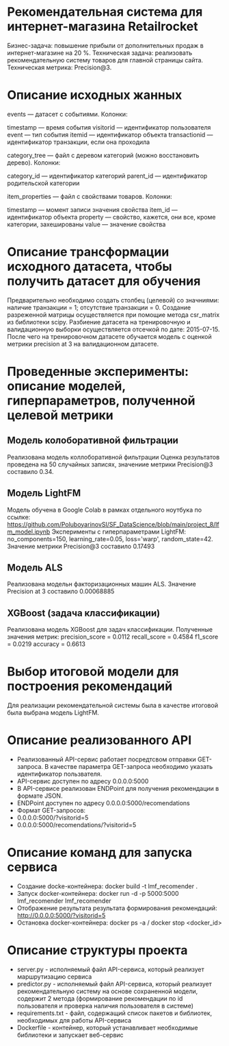 # Рекомендательная система для интернет-магазина Retailrocket
Бизнес-задача: повышение прибыли от дополнительных продаж в интернет-магазине на 20 %.
Техническая задача: реализовать рекомендательную систему товаров для главной страницы сайта.
Техническая метрика: Precision@3.


# Описание исходных жанных

events — датасет с событиями. Колонки:

timestamp — время события
visitorid — идентификатор пользователя
event — тип события
itemid — идентификатор объекта
transactionid — идентификатор транзакции, если она проходила


category_tree — файл с деревом категорий (можно восстановить дерево). Колонки:

category_id — идентификатор категорий
parent_id — идентификатор родительской категории


item_properties — файл с свойствами товаров. Колонки:

timestamp — момент записи значения свойства
item_id — идентификатор объекта
property — свойство, кажется, они все, кроме категории, захешированы
value — значение свойства
    
# Описание трансформации исходного датасета, чтобы получить датасет для обучения

Предварительно необходимо создать столбец (целевой) со значниями: наличие транзакции = 1; отсутствие транзакции = 0.
Создание разреженной матрицы осуществляется при помощие метода csr_matrix из библиотеки scipy.
Разбиение датасета на тренировочную и валидационную выборки осуществляется отсечкой по дате: 2015-07-15.
После чего на тренировочном датасете обучается модель с оценкой метрики precision at 3 на валидационном датасете.


# Проведенные эксперименты: описание моделей, гиперпараметров, полученной целевой метрики

## Модель колоборативной фильтрации
Реализована модель коллоборативной фильтрации
Оценка результатов проведена на 50 случайных записях, значениие метрики Precision@3 составило 0.34.

## Модель LightFM
Модель обучена в Google Colab в рамках отдельного ноутбука по ссылке: https://github.com/PoluboyarinovSI/SF_DataScience/blob/main/project_8/lfm_model.ipynb
Эксперименты с гиперпараметрами LightFM: no_components=150, learning_rate=0.05, loss='warp', random_state=42.
Значение метрики Precision@3 составило 0.17493

## Модель ALS
Реализована модельн факторизационных машин ALS.
Значение  Precision at 3 составило 0.00068885

## XGBoost (задача классификации)
Реализована модель XGBoost для задач классификации. Полученные значения метрик:
precision_score =  0.0112
recall_score =  0.4584
f1_score =  0.0219
accuracy =  0.6613


# Выбор итоговой модели для построения рекомендаций
Для реализации рекомендательной системы была в качестве итоговой была выбрана модель LightFM. 


# Описание реализованного API

- Реализованный API-сервис работает посредтсвом отправки GET-запроса. В качестве параметра GET-запроса необходимо указать идентификатор пользвателя.
- API-сервис доступен по адресу 0.0.0.0:5000
- В API-сервисе реализован ENDPoint для получения рекомендации в формате JSON. 
- ENDPoint доступен по адресу 0.0.0.0:5000/recomendations   
- Формат GET-запросов: 
- 0.0.0.0:5000/?visitorid=5
- 0.0.0.0:5000/recomendations/?visitorid=5
    

# Описание команд для запуска сервиса 

- Создание docke-контейнера: docker build -t lmf_recomender .
- Запуск docker-контейнера: docker run -d -p 5000:5000 lmf_recomender lmf_recomender
- Отображение результата результата формирования рекомендаций: http://0.0.0.0:5000/?visitorid=5
- Остановка docker-контейнера: docker ps -a / docker stop <docker_id>


# Описание структуры проекта

- server.py - исполняемый файл API-сервиса, который реализует маршрутизацию сервиса
- predictor.py - исполняемый файл API-сервиса, который реализует рекомендательную систему на основе сохраненной модели,
               содержит 2 метода (формирование рекомендации по id пользователя и проверка наличия пользователя в системе)
- requirements.txt - файл, содержащий список пакетов и библиотек, необходимых для работы API-сервиса
- Dockerfile - контейнер, который устанавливает необходимые библиотеки и запускает веб-сервис